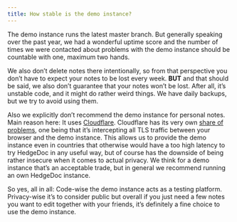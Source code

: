 ```yaml
---
title: How stable is the demo instance? 
---
```


The demo instance runs the latest master branch. But generally speaking over the past year, we had a wonderful uptime score and the number of times we were contacted about problems with the demo instance should be countable with one, maximum two hands.

We also don’t delete notes there intentionally, so from that perspective you don’t have to expect your notes to be lost every week. **BUT** and that should be said, we also don’t guarantee that your notes won’t be lost. After all, it’s unstable code, and it might do rather weird things. We have daily backups, but we try to avoid using them.

Also we explicitly don’t recommend the demo instance for personal notes. Main reason here: It uses [Cloudflare][cloudflare]. Cloudflare has its very own [share of problems][cloudflare-problems], one being that it’s intercepting all TLS traffic between your browser and the demo instance. This allows us to provide the demo instance even in countries that otherwise would have a too high latency to try HedgeDoc in any useful way, but of course has the downside of being rather insecure when it comes to actual privacy. We think for a demo instance that’s an acceptable trade, but in general we recommend running an own HedgeDoc instance.

So yes, all in all: Code-wise the demo instance acts as a testing platform. Privacy-wise it’s to consider public but overall if you just need a few notes you want to edit together with your friends, it’s definitely a fine choice to use the demo instance.

[cloudflare-problems]: https://en.wikipedia.org/wiki/Cloudflare#Controversy
[cloudflare]: https://www.cloudflare.com/

